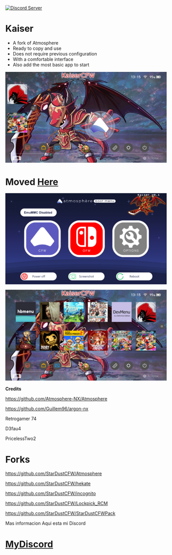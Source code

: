 <a href="https://discord.io/myrincon"><img src="https://discordapp.com/api/guilds/516631805621960704/embed.png" alt="Discord Server" /></a>
# Kaiser

* A fork of Atmosphere
* Ready to copy and use
* Does not require previous configuration
* With a comfortable interface
* Also add the most basic app to start

[![IMAGE ALT TEXT HERE](Borrame/home2.jpg)](https://youtu.be/OydpT-emU-U)

# Moved [Here](https://github.com/StarDustCFW/StarDustCFWPack/blob/master/ReadMe.md)
 


![alt text](Borrame/screenshot.png)

![alt text](Borrame/Home.jpg)

**Credits**

https://github.com/Atmosphere-NX/Atmosphere

https://github.com/Guillem96/argon-nx

Retrogamer 74

D3fau4

PricelessTwo2

# Forks

https://github.com/StarDustCFW/Atmosphere

https://github.com/StarDustCFW/hekate

https://github.com/StarDustCFW/incognito

https://github.com/StarDustCFW/Lockpick_RCM

https://github.com/StarDustCFW/StarDustCFWPack

Mas informacion Aqui esta mi Discord

# [MyDiscord](https://discord.io/myrincon)




